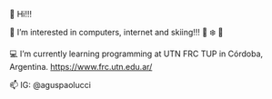 👋 Hi!!!

👀 I’m interested in computers, internet and skiing!!! 🚠 ❄️ 🗻

💻 I’m currently learning programming at UTN FRC TUP in Córdoba, Argentina. https://www.frc.utn.edu.ar/

📫 IG: @aguspaolucci
